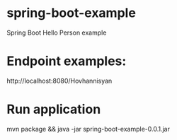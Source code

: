 # spring-boot-example
Spring Boot Hello Person example

# Endpoint examples:

http://localhost:8080/Hovhannisyan

# Run application 

mvn package && java -jar spring-boot-example-0.0.1.jar
